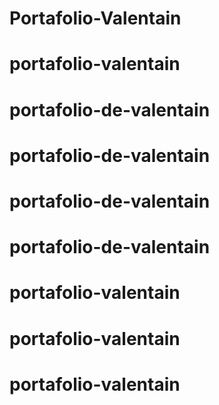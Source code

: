 # Portafolio-Valentain
# portafolio-valentain
# portafolio-de-valentain
# portafolio-de-valentain
# portafolio-de-valentain
# portafolio-de-valentain
# portafolio-valentain
# portafolio-valentain
# portafolio-valentain
